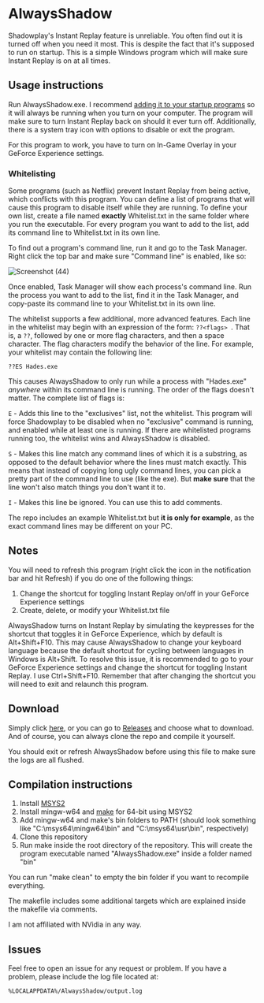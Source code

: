 # AlwaysShadow

Shadowplay's Instant Replay feature is unreliable. You often find out it is turned off when you need it most. This is despite the fact that it's supposed to run on startup. This is a simple Windows program which will make sure Instant Replay is on at all times.

## Usage instructions

Run AlwaysShadow.exe. I recommend [adding it to your startup programs](https://support.microsoft.com/en-us/windows/add-an-app-to-run-automatically-at-startup-in-windows-10-150da165-dcd9-7230-517b-cf3c295d89dd) so it will always be running when you turn on your computer. The program will make sure to turn Instant Replay back on should it ever turn off. Additionally, there is a system tray icon with options to disable or exit the program.

For this program to work, you have to turn on In-Game Overlay in your GeForce Experience settings.

### Whitelisting

Some programs (such as Netflix) prevent Instant Replay from being active, which conflicts with this program. You can define a list of programs that will cause this program to disable itself while they are running. To define your own list, create a file named **exactly** Whitelist.txt in the same folder where you run the executable. For every program you want to add to the list, add its command line to Whitelist.txt in its own line.

To find out a program's command line, run it and go to the Task Manager. Right click the top bar and make sure "Command line" is enabled, like so:

![Screenshot (44)](https://user-images.githubusercontent.com/30209851/132571330-e7a0415e-78b2-42d2-9607-4f8e8759c4cd.png)

Once enabled, Task Manager will show each process's command line. Run the process you want to add to the list, find it in the Task Manager, and copy-paste its command line to your Whitelist.txt in its own line.

The whitelist supports a few additional, more advanced features. Each line in the whitelist may begin with an expression of the form: `??<flags> `. That is, a `??`, followed by one or more flag characters, and then a space character. The flag characters modify the behavior of the line. For example, your whitelist may contain the following line:

```
??ES Hades.exe
```

This causes AlwaysShadow to only run while a process with "Hades.exe" *anywhere* within its command line is running. The order of the flags doesn't matter. The complete list of flags is:

`E` - Adds this line to the "exclusives" list, not the whitelist. This program will force Shadowplay to be disabled when no "exclusive" command is running, and enabled while at least one is running. If there are whitelisted programs running too, the whitelist wins and AlwaysShadow is disabled.

`S` - Makes this line match any command lines of which it is a substring, as opposed to the default behavior where the lines must match exactly. This means that instead of copying long ugly command lines, you can pick a pretty part of the command line to use (like the exe). But **make sure** that the line won't also match things you don't want it to.

`I` - Makes this line be ignored. You can use this to add comments.

The repo includes an example Whitelist.txt but **it is only for example**, as the exact command lines may be different on your PC.

## Notes

You will need to refresh this program (right click the icon in the notification bar and hit Refresh) if you do one of the following things:
1. Change the shortcut for toggling Instant Replay on/off in your GeForce Experience settings
2. Create, delete, or modify your Whitelist.txt file

AlwaysShadow turns on Instant Replay by simulating the keypresses for the shortcut that toggles it in GeForce Experience, which by default is Alt+Shift+F10. This may cause AlwaysShadow to change your keyboard language because the default shortcut for cycling between languages in Windows is Alt+Shift. To resolve this issue, it is recommended to go to your GeForce Experience settings and change the shortcut for toggling Instant Replay. I use Ctrl+Shift+F10. Remember that after changing the shortcut you will need to exit and relaunch this program.

## Download

Simply click [here](https://github.com/Verpous/AlwaysShadow/releases/download/v1.3/AlwaysShadow.zip), or you can go to [Releases](https://github.com/Verpous/AlwaysShadow/releases) and choose what to download. And of course, you can always clone the repo and compile it yourself.


You should exit or refresh AlwaysShadow before using this file to make sure the logs are all flushed.

## Compilation instructions

1. Install [MSYS2](https://www.msys2.org/)
2. Install mingw-w64 and [make](https://www.gnu.org/software/make/) for 64-bit using MSYS2
3. Add mingw-w64 and make's bin folders to PATH (should look something like "C:\msys64\mingw64\bin" and "C:\msys64\usr\bin", respectively)
4. Clone this repository
5. Run make inside the root directory of the repository. This will create the program executable named "AlwaysShadow.exe" inside a folder named "bin"

You can run "make clean" to empty the bin folder if you want to recompile everything.

The makefile includes some additional targets which are explained inside the makefile via comments.

I am not affiliated with NVidia in any way.

## Issues

Feel free to open an issue for any request or problem. If you have a problem, please include the log file located at:

```
%LOCALAPPDATA%/AlwaysShadow/output.log
```